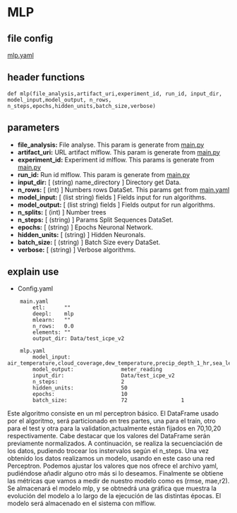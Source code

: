 # MLP
## file config
[mlp.yaml](../Config/mlp.yaml)

## header functions

~~~
def mlp(file_analysis,artifact_uri,experiment_id, run_id, input_dir, model_input,model_output, n_rows,
n_steps,epochs,hidden_units,batch_size,verbose)
~~~
## parameters
*   **file_analysis:** File analyse. This param is generate from [main.py](../main.py)
*   **artifact_uri:** URL artifact mlflow. This param is generate from [main.py](../main.py)
*   **experiment_id:** Experiment id mlflow. This params is generate from [main.py](../main.py)
*   **run_id:** Run id mlflow. This param is generate from [main.py](../main.py)
*   **input_dir:** [ (string) name_directory ] Directory get Data.
*   **n_rows:** [ (int) ] Numbers rows DataSet. This params get from [main.yaml](main.yaml)
*   **model_input:** [ (list string) fields ] Fields input for run algorithms.
*   **model_output:** [ (list string) fields ] Fields output for run algorithms.
*   **n_splits:**  [ (int) ] Number trees
*   **n_steps:** [ (string) ] Params Split Sequences DataSet.
*   **epochs:** [ (string) ] Epochs Neuronal Network.
*   **hidden_units:** [ (string) ] Hidden Neuronals.
*   **batch_size:** [ (string) ] Batch Size every DataSet.
*   **verbose:** [ (string) ] Verbose algorithms.


## explain use

* Config.yaml

~~~
    main.yaml
        etl:      ""
        deepl:    mlp
        mlearn:   ""
        n_rows:   0.0
        elements: ""
        output_dir: Data/test_icpe_v2

    mlp.yaml
        model_input:                air_temperature,cloud_coverage,dew_temperature,precip_depth_1_hr,sea_level_pressure,meter_reading 
        model_output:               meter_reading 
        input_dir:                  Data/test_icpe_v2
        n_steps:                    2
        hidden_units:               50
        epochs:                     10
        batch_size:                 72                 1

~~~
Este algoritmo consiste en un ml perceptron básico. El DataFrame usado por el algoritmo, será particionado en tres partes, una para el train, otro para el test y otra para la validation,actualmente están fijados en 70,10,20 respectivamente. Cabe destacar que los valores del DataFrame serán previamente normalizados.  A continuación, se realiza la secuenciación de los datos, pudiendo trocear los instervalos según el n_steps. Una vez obtenido los datos realizamos un modelo, usando en este caso una red Perceptron. Podemos ajustar los valores que nos ofrece el archivo yaml, pudiéndose añadir alguno otro más si lo deseamos. Finalmente se obtiene las métricas que vamos a medir de nuestro modelo como es (rmse, mae,r2). Se almacenará el modelo mlp, y se obtnedrá una gráfica que muestra la evolución del modelo a lo largo de la ejecución de las distintas épocas. El modelo será almacenado en el sistema con mlflow. 
